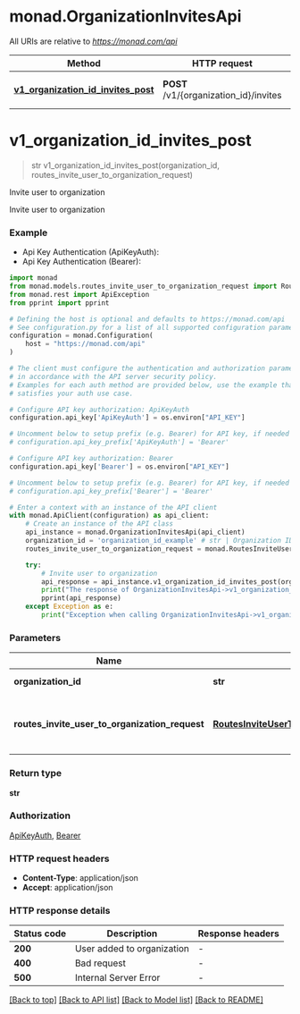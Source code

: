 # monad.OrganizationInvitesApi

All URIs are relative to *https://monad.com/api*

Method | HTTP request | Description
------------- | ------------- | -------------
[**v1_organization_id_invites_post**](OrganizationInvitesApi.md#v1_organization_id_invites_post) | **POST** /v1/{organization_id}/invites | Invite user to organization


# **v1_organization_id_invites_post**
> str v1_organization_id_invites_post(organization_id, routes_invite_user_to_organization_request)

Invite user to organization

Invite user to organization

### Example

* Api Key Authentication (ApiKeyAuth):
* Api Key Authentication (Bearer):

```python
import monad
from monad.models.routes_invite_user_to_organization_request import RoutesInviteUserToOrganizationRequest
from monad.rest import ApiException
from pprint import pprint

# Defining the host is optional and defaults to https://monad.com/api
# See configuration.py for a list of all supported configuration parameters.
configuration = monad.Configuration(
    host = "https://monad.com/api"
)

# The client must configure the authentication and authorization parameters
# in accordance with the API server security policy.
# Examples for each auth method are provided below, use the example that
# satisfies your auth use case.

# Configure API key authorization: ApiKeyAuth
configuration.api_key['ApiKeyAuth'] = os.environ["API_KEY"]

# Uncomment below to setup prefix (e.g. Bearer) for API key, if needed
# configuration.api_key_prefix['ApiKeyAuth'] = 'Bearer'

# Configure API key authorization: Bearer
configuration.api_key['Bearer'] = os.environ["API_KEY"]

# Uncomment below to setup prefix (e.g. Bearer) for API key, if needed
# configuration.api_key_prefix['Bearer'] = 'Bearer'

# Enter a context with an instance of the API client
with monad.ApiClient(configuration) as api_client:
    # Create an instance of the API class
    api_instance = monad.OrganizationInvitesApi(api_client)
    organization_id = 'organization_id_example' # str | Organization ID
    routes_invite_user_to_organization_request = monad.RoutesInviteUserToOrganizationRequest() # RoutesInviteUserToOrganizationRequest | Request body for inviting a user to an organization

    try:
        # Invite user to organization
        api_response = api_instance.v1_organization_id_invites_post(organization_id, routes_invite_user_to_organization_request)
        print("The response of OrganizationInvitesApi->v1_organization_id_invites_post:\n")
        pprint(api_response)
    except Exception as e:
        print("Exception when calling OrganizationInvitesApi->v1_organization_id_invites_post: %s\n" % e)
```



### Parameters


Name | Type | Description  | Notes
------------- | ------------- | ------------- | -------------
 **organization_id** | **str**| Organization ID | 
 **routes_invite_user_to_organization_request** | [**RoutesInviteUserToOrganizationRequest**](RoutesInviteUserToOrganizationRequest.md)| Request body for inviting a user to an organization | 

### Return type

**str**

### Authorization

[ApiKeyAuth](../README.md#ApiKeyAuth), [Bearer](../README.md#Bearer)

### HTTP request headers

 - **Content-Type**: application/json
 - **Accept**: application/json

### HTTP response details

| Status code | Description | Response headers |
|-------------|-------------|------------------|
**200** | User added to organization |  -  |
**400** | Bad request |  -  |
**500** | Internal Server Error |  -  |

[[Back to top]](#) [[Back to API list]](../README.md#documentation-for-api-endpoints) [[Back to Model list]](../README.md#documentation-for-models) [[Back to README]](../README.md)

